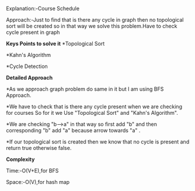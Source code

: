 Explanation:-Course Schedule

Approach:-Just to find that is there any cycle in graph then no topological sort will be created so in that way we solve this problem.Have to check cycle present in graph 

**Keys Points to solve it**
*Topological Sort

*Kahn's Algorithm

*Cycle Detection

**Detailed Approach**

*As we approach graph problem do same in it but I am using BFS Approach.

*We have to check that is there any cycle present when we are checking for courses So for it we Use "Topological Sort" and "Kahn's Algorithm".

*We are checking "b-->a" in that way so first add "b" and then corresponding "b" add "a" because arrow towards "a" .

*If our topological sort is created then we know that no cycle is present and return true otherwise false.


**Complexity**

Time:-O(V+E),for BFS

Space:-O(V),for hash map
